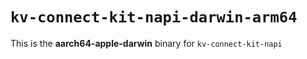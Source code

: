 # `kv-connect-kit-napi-darwin-arm64`

This is the **aarch64-apple-darwin** binary for `kv-connect-kit-napi`
